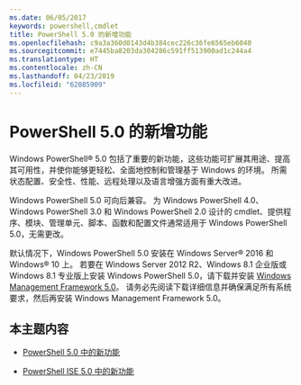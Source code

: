 ```yaml
---
ms.date: 06/05/2017
keywords: powershell,cmdlet
title: PowerShell 5.0 的新增功能
ms.openlocfilehash: c9a3a360d0143d4b384cec226c36fe6565eb6040
ms.sourcegitcommit: e7445ba8203da304286c591ff513900ad1c244a4
ms.translationtype: HT
ms.contentlocale: zh-CN
ms.lasthandoff: 04/23/2019
ms.locfileid: "62085909"
---
```

# <a name="whats-new-with-powershell-50"></a>PowerShell 5.0 的新增功能
Windows PowerShell® 5.0 包括了重要的新功能，这些功能可扩展其用途、提高其可用性，并使你能够更轻松、全面地控制和管理基于 Windows 的环境。  所需状态配置、安全性、性能、远程处理以及语言增强方面有重大改进。

Windows PowerShell 5.0 可向后兼容。 为 Windows PowerShell 4.0、Windows PowerShell 3.0 和 Windows PowerShell 2.0 设计的 cmdlet、提供程序、模块、管理单元、脚本、函数和配置文件通常适用于 Windows PowerShell 5.0，无需更改。

默认情况下，Windows PowerShell 5.0 安装在 Windows Server® 2016 和 Windows® 10 上。 若要在 Windows Server 2012 R2、Windows 8.1 企业版或 Windows 8.1 专业版上安装 Windows PowerShell 5.0，请下载并安装 [Windows Management Framework 5.0](https://go.microsoft.com/fwlink/?linkid=830436)。 请务必先阅读下载详细信息并确保满足所有系统要求，然后再安装 Windows Management Framework 5.0。

## <a name="in-this-topic"></a>本主题内容

- [PowerShell 5.0 中的新功能](What-s-New-in-Windows-PowerShell-50.md)

- [PowerShell ISE 5.0 中的新功能](What-s-New-in-the-PowerShell-50-ISE.md)

<!--
- New features in Windows PowerShell 4.0

- New features in Windows PowerShell 3.0
-->

